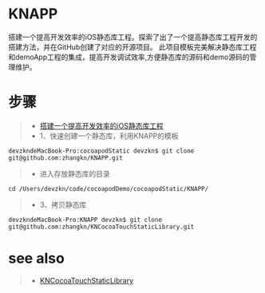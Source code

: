 # KNAPP
搭建一个提高开发效率的iOS静态库工程。探索了出了一个提高静态库工程开发的搭建方法，并在GitHub创建了对应的开源项目。  此项目模板完美解决静态库工程和demoApp工程的集成，提高开发调试效率,方便静态库的源码和demo源码的管理维护。





# 步骤
>* [搭建一个提高开发效率的iOS静态库工程](https://blog.csdn.net/z929118967/article/details/73872024)
>* 1、快速创建一个静态库，利用KNAPP的模板
```
devzkndeMacBook-Pro:cocoapodStatic devzkn$ git clone git@github.com:zhangkn/KNAPP.git
```
>* 进入存放静态库的目录
```
cd /Users/devzkn/code/cocoapodDemo/cocoapodStatic/KNAPP/
```
>* 3、拷贝静态库
```
devzkndeMacBook-Pro:KNAPP devzkn$ git clone git@github.com:zhangkn/KNCocoaTouchStaticLibrary.git
```


# see also
>* [KNCocoaTouchStaticLibrary](https://github.com/zhangkn/KNCocoaTouchStaticLibrary)





